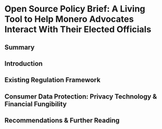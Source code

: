 # Open Source Policy Brief: A Living Tool to Help Monero Advocates Interact With Their Elected Officials

## Summary

## Introduction

## Existing Regulation Framework

## Consumer Data Protection: Privacy Technology & Financial Fungibility

## Recommendations & Further Reading
